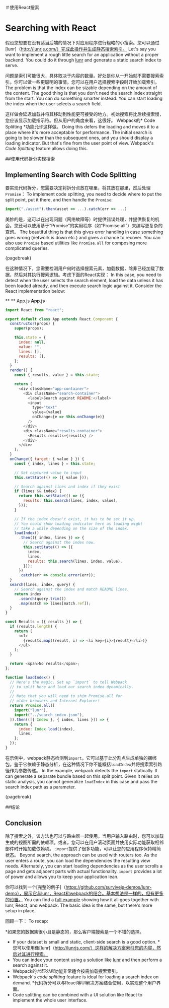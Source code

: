 ＃使用React搜索
# Searching with React

假设您想要在没有适当后端的情况下对应用程序进行粗略的小搜索。您可以通过[lunr]（http://lunrjs.com/）完成此操作并生成静态搜索索引。
Let's say you want to implement a rough little search for an application without a proper backend. You could do it through [lunr](http://lunrjs.com/) and generate a static search index to serve.

问题是索引可能很大，具体取决于内容的数量。好处是你从一开始就不需要搜索索引。你可以做一些更聪明的事情。您可以在用户选择搜索字段时开始加载索引。
The problem is that the index can be sizable depending on the amount of the content. The good thing is that you don't need the search index straight from the start. You can do something smarter instead. You can start loading the index when the user selects a search field.

这样做会延迟加载并将其移动到性能更可接受的地方。初始搜索将比后续搜索慢，您应该显示加载指示符。但从用户的角度来看，这很好。 Webpack的* Code Splitting *功能允许这样做。
Doing this defers the loading and moves it to a place where it's more acceptable for performance. The initial search is going to be slower than the subsequent ones, and you should display a loading indicator. But that's fine from the user point of view. Webpack's *Code Splitting* feature allows doing this.

##使用代码拆分实现搜索
## Implementing Search with Code Splitting

要实现代码拆分，您需要决定将拆分点放在哪里，将其放在那里，然后处理`Promise`：
To implement code splitting, you need to decide where to put the split point, put it there, and then handle the `Promise`:

```javascript
import("./asset").then(asset => ...).catch(err => ...)
```

美妙的是，这可以在出现问题（网络故障等）时提供错误处理，并提供恢复的机会。您还可以使用基于“Promise”的实用程序（如“Promise.all”）来编写更复杂的查询。
The beautiful thing is that this gives error handling in case something goes wrong (network is down etc.) and gives a chance to recover. You can also use `Promise` based utilities like `Promise.all` for composing more complicated queries.

{pagebreak}

在这种情况下，您需要检测用户何时选择搜索元素，加载数据，除非已经加载了数据，然后对其执行搜索逻辑。考虑下面的React实现：
In this case, you need to detect when the user selects the search element, load the data unless it has been loaded already, and then execute search logic against it. Consider the React implementation below:

** ** App.js
**App.js**

```javascript
import React from "react";

export default class App extends React.Component {
  constructor(props) {
    super(props);

    this.state = {
      index: null,
      value: "",
      lines: [],
      results: [],
    };
  }
  render() {
    const { results, value } = this.state;

    return (
      <div className="app-container">
        <div className="search-container">
          <label>Search against README:</label>
          <input
            type="text"
            value={value}
            onChange={e => this.onChange(e)}
          />
        </div>
        <div className="results-container">
          <Results results={results} />
        </div>
      </div>
    );
  }
  onChange({ target: { value } }) {
    const { index, lines } = this.state;

    // Set captured value to input
    this.setState(() => ({ value }));

    // Search against lines and index if they exist
    if (lines && index) {
      return this.setState(() => ({
        results: this.search(lines, index, value),
      }));
    }

    // If the index doesn't exist, it has to be set it up.
    // You could show loading indicator here as loading might
    // take a while depending on the size of the index.
    loadIndex()
      .then(({ index, lines }) => {
        // Search against the index now.
        this.setState(() => ({
          index,
          lines,
          results: this.search(lines, index, value),
        }));
      })
      .catch(err => console.error(err));
  }
  search(lines, index, query) {
    // Search against the index and match README lines.
    return index
      .search(query.trim())
      .map(match => lines[match.ref]);
  }
}

const Results = ({ results }) => {
  if (results.length) {
    return (
      <ul>
        {results.map((result, i) => <li key={i}>{result}</li>)}
      </ul>
    );
  }

  return <span>No results</span>;
};

function loadIndex() {
  // Here's the magic. Set up `import` to tell Webpack
  // to split here and load our search index dynamically.
  //
  // Note that you will need to shim Promise.all for
  // older browsers and Internet Explorer!
  return Promise.all([
    import("lunr"),
    import("../search_index.json"),
  ]).then(([{ Index }, { index, lines }]) => {
    return {
      index: Index.load(index),
      lines,
    };
  });
}
```

在示例中，webpack静态检测到`import`。它可以基于此分割点生成单独的捆绑包。鉴于它依赖于静态分析，在这种情况下你不能概括`loadIndex`并将搜索索引路径作为参数传递。
In the example, webpack detects the `import` statically. It can generate a separate bundle based on this split point. Given it relies on static analysis, you cannot generalize `loadIndex` in this case and pass the search index path as a parameter.

{pagebreak}

##结论
## Conclusion

除了搜索之外，该方法也可以与路由器一起使用。当用户输入路由时，您可以加载生成的视图所需的依赖项。或者，您可以在用户滚动页面并使用实际功能获取相邻部件时开始加载依赖项。 `import`提供了很多功能，可以让您的应用程序保持精简状态。
Beyond search, the approach can be used with routers too. As the user enters a route, you can load the dependencies the resulting view needs. Alternately, you can start loading dependencies as the user scrolls a page and gets adjacent parts with actual functionality. `import` provides a lot of power and allows you to keep your application lean.

你可以找到一个[完整的例子]（https://github.com/survivejs-demos/lunr-demo），展示它与lunr，React和webpack的结合。基本想法是一样的，但有更多的设置。
You can find a [full example](https://github.com/survivejs-demos/lunr-demo) showing how it all goes together with lunr, React, and webpack. The basic idea is the same, but there's more setup in place.

回顾一下：
To recap:

*如果您的数据集很小且是静态的，那么客户端搜索是一个不错的选择。
* If your dataset is small and static, client-side search is a good option.
*您可以使用像[lunr]（http://lunrjs.com/）这样的解决方案索引您的内容，然后对其进行搜索。
* You can index your content using a solution like [lunr](http://lunrjs.com/) and then perform a search against it.
* Webpack的*代码分割*功能非常适合按需加载搜索索引。
* Webpack's *code splitting* feature is ideal for loading a search index on demand.
*代码拆分可以与React等UI解决方案结合使用，以实现整个用户界面。
* Code splitting can be combined with a UI solution like React to implement the whole user interface.

